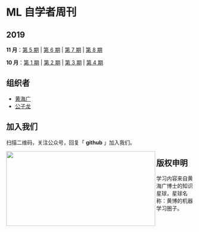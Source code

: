# ML 自学者周刊 


## 2019

**11 月**：[第 5 期](docs/doc_005.md) | [第 6 期](docs/doc_006.md) | [第 7 期](docs/doc_007.md) | [第 8 期](docs/doc_008.md)

**10 月**：[第 1 期](docs/doc_001.md) | [第 2 期](docs/doc_002.md) | [第 3 期](docs/doc_003.md) | [第 4 期](docs/doc_004.md)


## 组织者

- [黄海广](https://github.com/fengdu78)
- [公子龙](https://mp.weixin.qq.com/s/FBmYWfdh8Vi5NnVmt6M82Q)

## 加入我们

扫描二维码，关注公众号，回复「 **github** 」加入我们。

<a href="url"><img src="https://mmbiz.qpic.cn/mmbiz_png/icmWrEONNM8XxPzBBx0ybWehZuibAh67P2y6YG0V6ZPmeTng5EetPCibiaSEneqoMeyIhbhaNSZ4IXA2v4XyyARicew/640?wx_fmt=png&wxfrom=5&wx_lazy=1&wx_co=1" align="left" height="200" width="400" ></a>

## 版权申明

学习内容来自黄海广博士的知识星球，星球名称：黄博的机器学习圈子。
